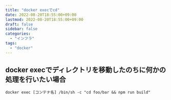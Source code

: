 ```yaml
---
title: "docker execでcd"
date: 2022-08-20T18:55:00+09:00
lastmod: 2022-08-20T18:55:00+09:00
draft: false
sidebar: false
categories:
  - "インフラ"
tags:
  - "docker"
---
```


## docker execでディレクトリを移動したのちに何かの処理を行いたい場合

```
docker exec [コンテナ名] /bin/sh -c "cd foo/bar && npm run build"
```
